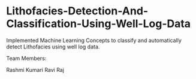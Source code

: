 # Lithofacies-Detection-And-Classification-Using-Well-Log-Data
 Implemented Machine Learning Concepts to classify and automatically detect Lithofacies using well log data.

Team Members:

Rashmi Kumari
Ravi Raj
